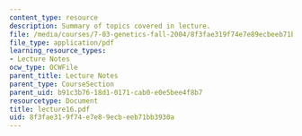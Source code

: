 ```yaml
---
content_type: resource
description: Summary of topics covered in lecture.
file: /media/courses/7-03-genetics-fall-2004/8f3fae319f74e7e89ecbeeb71bb3930a_lecture16.pdf
file_type: application/pdf
learning_resource_types:
- Lecture Notes
ocw_type: OCWFile
parent_title: Lecture Notes
parent_type: CourseSection
parent_uid: b91c3b76-18d1-0171-cab0-e0e5bee4f8b7
resourcetype: Document
title: lecture16.pdf
uid: 8f3fae31-9f74-e7e8-9ecb-eeb71bb3930a
---
```

